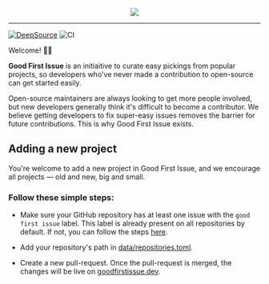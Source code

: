 <p align="center">
  <a href="https://goodfirstissue.dev" target="_blank">
    <img src="https://goodfirstissue.dev/images/gfi-logo-dark.svg">
  </a>
</p>
<hr>

[![DeepSource](https://static.deepsource.io/deepsource-badge-light-mini.svg)](https://deepsource.io/gh/deepsourcelabs/good-first-issue/?ref=repository-badge)
![CI](https://github.com/deepsourcelabs/good-first-issue/workflows/CI/badge.svg)

Welcome! 👋🏼

**Good First Issue** is an initiaitive to curate easy pickings from popular projects, so developers who've never made a contribution to open-source can get started easily.

Open-source maintainers are always looking to get more people involved, but new developers generally think it's difficult to become a contributor. We believe getting developers to fix super-easy issues removes the barrier for future contributions. This is why Good First Issue exists.

## Adding a new project

You're welcome to add a new project in Good First Issue, and we encourage all projects &mdash; old and new, big and small.

### <b>Follow these simple steps:</b>

* Make sure your GitHub repository has at least one issue with the `good first issue` label. This label is already present on all repositories by default. If not, you can follow the steps [here](https://help.github.com/en/github/managing-your-work-on-github/applying-labels-to-issues-and-pull-requests).

* Add your repository's path in [data/repositories.toml](data/repositories.toml).

* Create a new pull-request. Once the pull-request is merged, the changes will be live on [goodfirstissue.dev](https://goodfirstissue.dev/).

